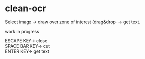 # clean-ocr
Select image -> draw over zone of interest (drag&drop) -> get text.

work in progress

ESCAPE KEY<space>-> close </br>
SPACE BAR KEY<space>-> cut </br>
ENTER KEY<space>-> get text </br>
